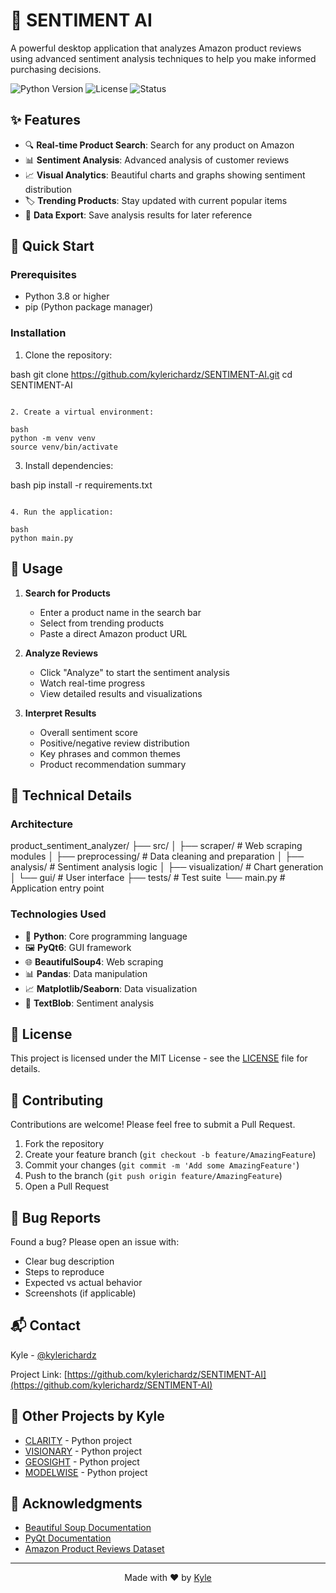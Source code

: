 # 🎯 SENTIMENT AI

A powerful desktop application that analyzes Amazon product reviews using advanced sentiment analysis techniques to help you make informed purchasing decisions.

![Python Version](https://img.shields.io/badge/python-3.8%2B-blue)
![License](https://img.shields.io/badge/license-MIT-green)
![Status](https://img.shields.io/badge/status-beta-orange)

## ✨ Features

- 🔍 **Real-time Product Search**: Search for any product on Amazon
- 📊 **Sentiment Analysis**: Advanced analysis of customer reviews
- 📈 **Visual Analytics**: Beautiful charts and graphs showing sentiment distribution
- 🏷️ **Trending Products**: Stay updated with current popular items
- 💾 **Data Export**: Save analysis results for later reference

## 🚀 Quick Start

### Prerequisites

- Python 3.8 or higher
- pip (Python package manager)

### Installation

1. Clone the repository:

bash
git clone https://github.com/kylerichardz/SENTIMENT-AI.git
cd SENTIMENT-AI
```

2. Create a virtual environment:

bash
python -m venv venv
source venv/bin/activate
```

3. Install dependencies:

bash
pip install -r requirements.txt
```

4. Run the application:

bash
python main.py
```


## 📱 Usage

1. **Search for Products**
   - Enter a product name in the search bar
   - Select from trending products
   - Paste a direct Amazon product URL

2. **Analyze Reviews**
   - Click "Analyze" to start the sentiment analysis
   - Watch real-time progress
   - View detailed results and visualizations

3. **Interpret Results**
   - Overall sentiment score
   - Positive/negative review distribution
   - Key phrases and common themes
   - Product recommendation summary

## 🔧 Technical Details

### Architecture


product_sentiment_analyzer/
├── src/
│ ├── scraper/ # Web scraping modules
│ ├── preprocessing/ # Data cleaning and preparation
│ ├── analysis/ # Sentiment analysis logic
│ ├── visualization/ # Chart generation
│ └── gui/ # User interface
├── tests/ # Test suite
└── main.py # Application entry point


### Technologies Used

- 🐍 **Python**: Core programming language
- 🖼️ **PyQt6**: GUI framework
- 🌐 **BeautifulSoup4**: Web scraping
- 📊 **Pandas**: Data manipulation
- 📈 **Matplotlib/Seaborn**: Data visualization
- 🧠 **TextBlob**: Sentiment analysis

## 📝 License

This project is licensed under the MIT License - see the [LICENSE](LICENSE) file for details.

## 🤝 Contributing

Contributions are welcome! Please feel free to submit a Pull Request.

1. Fork the repository
2. Create your feature branch (`git checkout -b feature/AmazingFeature`)
3. Commit your changes (`git commit -m 'Add some AmazingFeature'`)
4. Push to the branch (`git push origin feature/AmazingFeature`)
5. Open a Pull Request

## 🐛 Bug Reports

Found a bug? Please open an issue with:
- Clear bug description
- Steps to reproduce
- Expected vs actual behavior
- Screenshots (if applicable)

## 📬 Contact

Kyle - [@kylerichardz](https://github.com/kylerichardz)

Project Link: [https://github.com/kylerichardz/SENTIMENT-AI](https://github.com/kylerichardz/SENTIMENT-AI)

## 🚀 Other Projects by Kyle

- [CLARITY](https://github.com/kylerichardz/CLARITY) - Python project
- [VISIONARY](https://github.com/kylerichardz/VISIONARY) - Python project
- [GEOSIGHT](https://github.com/kylerichardz/GEOSIGHT) - Python project
- [MODELWISE](https://github.com/kylerichardz/MODELWISE) - Python project

## 🙏 Acknowledgments

- [Beautiful Soup Documentation](https://www.crummy.com/software/BeautifulSoup/bs4/doc/)
- [PyQt Documentation](https://www.riverbankcomputing.com/static/Docs/PyQt6/)
- [Amazon Product Reviews Dataset](https://www.kaggle.com/datasets)

---

<p align="center">
  Made with ❤️ by <a href="https://github.com/kylerichardz">Kyle</a>
</p>
